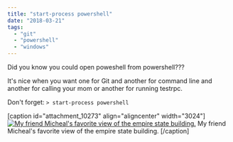```yaml
---
title: "start-process powershell"
date: "2018-03-21"
tags: 
  - "git"
  - "powershell"
  - "windows"
---
```


Did you know you could open poweshell from powershell???

It's nice when you want one for Git and another for command line and another for calling your mom or another for running testrpc.

Don't forget: `> start-process powershell`

\[caption id="attachment\_10273" align="aligncenter" width="3024"\][![My friend Micheal's favorite view of the empire state building. ](images/IMG_20180319_141905.jpg)](http://timmyreilly.azurewebsites.net/wp-content/uploads/2018/03/IMG_20180319_141905.jpg) My friend Micheal's favorite view of the empire state building. \[/caption\]

